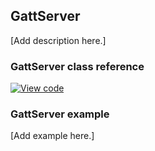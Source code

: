 ## GattServer

[Add description here.]

### GattServer class reference

[![View code](https://www.mbed.com/embed/?type=library)](https://os.mbed.com/docs/v5.6/mbed-os-api-doxy/class_gatt_server.html)

### GattServer example

[Add example here.]
